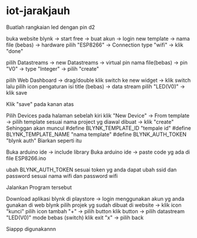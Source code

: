 # iot-jarakjauh

Buatlah rangkaian led dengan pin d2

buka website blynk -> start free -> buat akun -> login
new template -> nama file (bebas) -> hardware pilih "ESP8266" -> Connection type "wifi" -> klik "done"

pilih Datastreams -> new Datastreams -> virtual pin
nama file(bebas) -> pin "V0" -> type "Integer" -> pilih "create"

pilih Web Dashboard -> drag/double klik switch ke new widget -> klik switch lalu pilih icon pengaturan
isi title (bebas) -> data stream pilih "LED(V0)" -> klik save

Klik "save" pada kanan atas

Pilih Devices pada halaman sebelah kiri
klik "New Device" -> From template -> pilih template sesuai nama project yg diawal dibuat -> klik "create"
Sehinggan akan muncul #define BLYNK_TEMPLATE_ID "tempale id"
#define BLYNK_TEMPLATE_NAME "nama template"
#define BLYNK_AUTH_TOKEN "blynk auth"
Biarkan seperti itu

Buka arduino ide -> include library
Buka arduino ide -> paste code yg ada di file ESP8266.ino

ubah BLYNK_AUTH_TOKEN sesuai token yg anda dapat
ubah ssid dan password sesuai nama wifi dan password wifi

Jalankan Program tersebut


Download aplikasi blynk di playstore -> login menggunakan akun yg anda gunakan di web blynk
pilih projek yg sudah dibuat di website -> klik icon "kunci"
pilih icon tambah "+" -> pilih button 
klik button -> pilih datastream "LED(V0)"
mode bebas (switch)
klik exit "x" -> pilih back 

Siappp digunakannn
